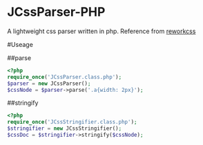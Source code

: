 JCssParser-PHP
==============

A lightweight css parser written in php. Reference from [reworkcss](https://github.com/reworkcss/css)

#Useage

##parse

```php
<?php
require_once('JCssParser.class.php');
$parser = new JCssParser();
$cssNode = $parser->parse('.a{width: 2px}');
```

##stringify

```php
<?php
require_once('JCssStringifier.class.php');
$stringifier = new JCssStringifier();
$cssDoc = $stringifier->stringify($cssNode);
```
